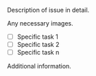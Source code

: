 Description of issue in detail.

Any necessary images.

- [ ] Specific task 1
- [ ] Specific task 2
- [ ] Specific task n

Additional information.
